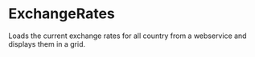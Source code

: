 # ExchangeRates
Loads the current exchange rates for all country from a webservice and displays them in a grid.
